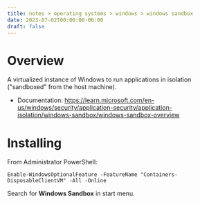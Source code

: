 ```yaml
---
title: notes > operating systems > windows > windows sandbox
date: 2023-07-02T00:00:00-06:00
draft: false
---
```


# Overview
A virtualized instance of Windows to run applications in isolation ("sandboxed" from the host machine).
- Documentation: https://learn.microsoft.com/en-us/windows/security/application-security/application-isolation/windows-sandbox/windows-sandbox-overview

# Installing
From Administrator PowerShell:
```pwsh
Enable-WindowsOptionalFeature -FeatureName "Containers-DisposableClientVM" -All -Online
```

Search for **Windows Sandbox** in start menu.